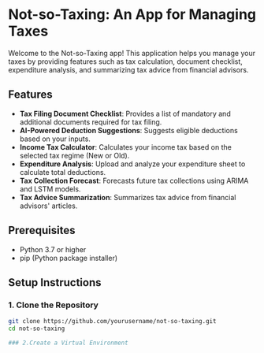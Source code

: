 # Not-so-Taxing: An App for Managing Taxes

Welcome to the Not-so-Taxing app! This application helps you manage your taxes by providing features such as tax calculation, document checklist, expenditure analysis, and summarizing tax advice from financial advisors.

## Features

- **Tax Filing Document Checklist**: Provides a list of mandatory and additional documents required for tax filing.
- **AI-Powered Deduction Suggestions**: Suggests eligible deductions based on your inputs.
- **Income Tax Calculator**: Calculates your income tax based on the selected tax regime (New or Old).
- **Expenditure Analysis**: Upload and analyze your expenditure sheet to calculate total deductions.
- **Tax Collection Forecast**: Forecasts future tax collections using ARIMA and LSTM models.
- **Tax Advice Summarization**: Summarizes tax advice from financial advisors' articles.

## Prerequisites

- Python 3.7 or higher
- pip (Python package installer)

## Setup Instructions

### 1. Clone the Repository  
```sh
git clone https://github.com/yourusername/not-so-taxing.git
cd not-so-taxing

### 2.Create a Virtual Environment
